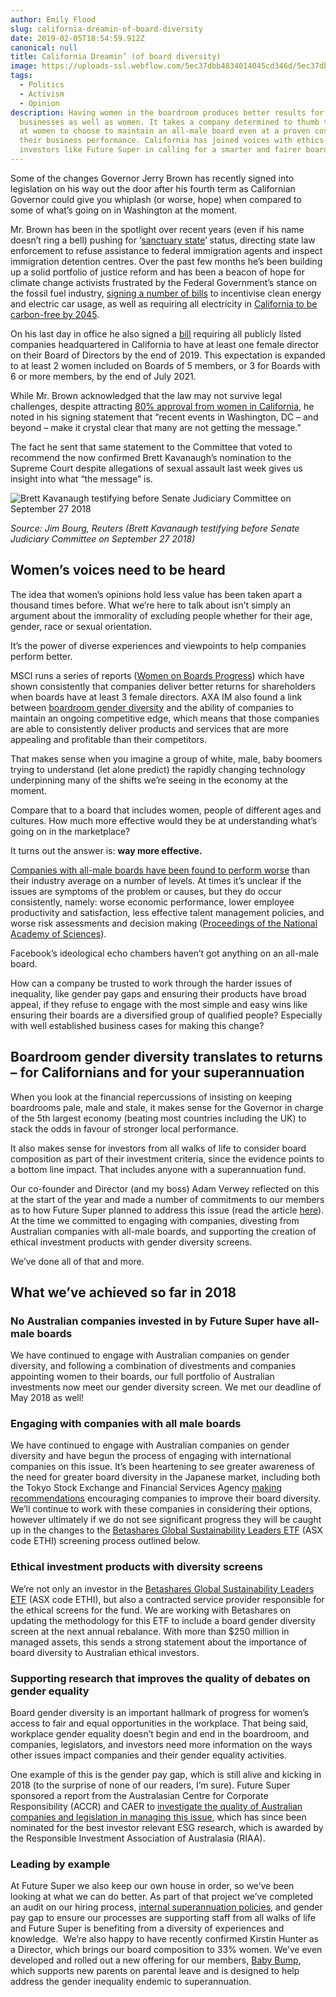 ```yaml
---
author: Emily Flood
slug: california-dreamin-of-board-diversity
date: 2019-02-05T18:54:59.912Z
canonical: null
title: California Dreamin’ (of board diversity)
image: https://uploads-ssl.webflow.com/5ec37dbb4834014045cd346d/5ec37dbc4834013312cd3da9_California%20Dreamin%E2%80%99%20(of%20board%20diversity)%20(1).png
tags:
  - Politics
  - Activism
  - Opinion
description: Having women in the boardroom produces better results for
  businesses as well as women. It takes a company determined to thumb their nose
  at women to choose to maintain an all-male board even at a proven cost to
  their business performance. California has joined voices with ethics-led
  investors like Future Super in calling for a smarter and fairer boardroom.
---
```

Some of the changes Governor Jerry Brown has recently signed into legislation on his way out the door after his fourth term as Californian Governor could give you whiplash (or worse, hope) when compared to some of what’s going on in Washington at the moment.

Mr. Brown has been in the spotlight over recent years (even if his name doesn’t ring a bell) pushing for ‘[sanctuary state](http://www.latimes.com/politics/la-pol-ca-sanctuary-law-ruling-20180705-story.html)’ status, directing state law enforcement to refuse assistance to federal immigration agents and inspect immigration detention centres. Over the past few months he’s been building up a solid portfolio of justice reform and has been a beacon of hope for climate change activists frustrated by the Federal Government’s stance on the fossil fuel industry, [signing a number of bills](https://www.nytimes.com/2018/10/01/us/governor-jerry-brown-california-last-bill-signing.html) to incentivise clean energy and electric car usage, as well as requiring all electricity in [California to be carbon-free by 2045](https://qz.com/1409065/californias-2018-legislative-blitzkrieg-delivered-its-most-ambitious-climate-policies-ever/).

On his last day in office he also signed a [bill](https://www.telegraph.co.uk/business/2018/10/01/california-becomes-first-us-state-require-public-companies-include/) requiring all publicly listed companies headquartered in California to have at least one female director on their Board of Directors by the end of 2019. This expectation is expanded to at least 2 women included on Boards of 5 members, or 3 for Boards with 6 or more members, by the end of July 2021.

While Mr. Brown acknowledged that the law may not survive legal challenges, despite attracting [80% approval from women in California](https://www.fastcompany.com/90245893/survey-80-of-women-support-californias-board-diversity-law), he noted in his signing statement that “recent events in Washington, DC – and beyond – make it crystal clear that many are not getting the message.”

The fact he sent that same statement to the Committee that voted to recommend the now confirmed Brett Kavanaugh’s nomination to the Supreme Court despite allegations of sexual assault last week gives us insight into what “the message” is.*‍*

![Brett Kavanaugh testifying before Senate Judiciary Committee on September 27 2018]()

*Source: Jim Bourg, Reuters (Brett Kavanaugh testifying before Senate Judiciary Committee on September 27 2018)*

## Women’s voices need to be heard

The idea that women’s opinions hold less value has been taken apart a thousand times before. What we’re here to talk about isn’t simply an argument about the immorality of excluding people whether for their age, gender, race or sexual orientation.

It’s the power of diverse experiences and viewpoints to help companies perform better.

MSCI runs a series of reports ([Women on Boards Progress](https://www.msci.com/documents/10199/fd1f8228-cc07-4789-acee-3f9ed97ee8bb)) which have shown consistently that companies deliver better returns for shareholders when boards have at least 3 female directors. AXA IM also found a link between [boardroom gender diversity](https://www.axa-im.com/documents/23818/206774/180808+Rosenberg+equities+Does+diversity+provide+a+profitability+moat/12535ce3-1535-2a83-19eb-09f58e8d4de5) and the ability of companies to maintain an ongoing competitive edge, which means that those companies are able to consistently deliver products and services that are more appealing and profitable than their competitors.

That makes sense when you imagine a group of white, male, baby boomers trying to understand (let alone predict) the rapidly changing technology underpinning many of the shifts we’re seeing in the economy at the moment.

Compare that to a board that includes women, people of different ages and cultures. How much more effective would they be at understanding what’s going on in the marketplace?

It turns out the answer is: **way more effective.**

[Companies with all-male boards have been found to perform worse](https://assets.mckinsey.com/~/media/857F440109AA4D13A54D9C496D86ED58.ashx) than their industry average on a number of levels. At times it’s unclear if the issues are symptoms of the problem or causes, but they do occur consistently, namely: worse economic performance, lower employee productivity and satisfaction, less effective talent management policies, and worse risk assessments and decision making ([Proceedings of the National Academy of Sciences](http://www.pnas.org/content/101/46/16385)).

Facebook’s ideological echo chambers haven’t got anything on an all-male board.

How can a company be trusted to work through the harder issues of inequality, like gender pay gaps and ensuring their products have broad appeal, if they refuse to engage with the most simple and easy wins like ensuring their boards are a diversified group of qualified people? Especially with well established business cases for making this change?

## Boardroom gender diversity translates to returns – for Californians and for your superannuation

When you look at the financial repercussions of insisting on keeping boardrooms pale, male and stale, it makes sense for the Governor in charge of the 5th largest economy (beating most countries including the UK) to stack the odds in favour of stronger local performance.

It also makes sense for investors from all walks of life to consider board composition as part of their investment criteria, since the evidence points to a bottom line impact. That includes anyone with a superannuation fund.

Our co-founder and Director (and my boss) Adam Verwey reflected on this at the start of the year and made a number of commitments to our members as to how Future Super planned to address this issue (read the article [here](https://www.myfuturesuper.com.au/blog/divest-from-the-patriarchy-why-future-super-is-advocating-for-gender-diversity-in-the-boardroom)). At the time we committed to engaging with companies, divesting from Australian companies with all-male boards, and supporting the creation of ethical investment products with gender diversity screens.

We’ve done all of that and more.

## What we’ve achieved so far in 2018

### No Australian companies invested in by Future Super have all-male boards

We have continued to engage with Australian companies on gender diversity, and following a combination of divestments and companies appointing women to their boards, our full portfolio of Australian investments now meet our gender diversity screen. We met our deadline of May 2018 as well!

### Engaging with companies with all male boards

We have continued to engage with Australian companies on gender diversity and have begun the process of engaging with international companies on this issue. It’s been heartening to see greater awareness of the need for greater board diversity in the Japanese market, including both the Tokyo Stock Exchange and Financial Services Agency [making recommendations](https://www.fsa.go.jp/en/refer/councils/follow-up/index.html) encouraging companies to improve their board diversity. We’ll continue to work with these companies in considering their options, however ultimately if we do not see significant progress they will be caught up in the changes to the [Betashares Global Sustainability Leaders ETF](https://www.betashares.com.au/fund/global-sustainability-leaders-etf/) (ASX code ETHI) screening process outlined below.

### Ethical investment products with diversity screens

We’re not only an investor in the [Betashares Global Sustainability Leaders ETF](https://www.betashares.com.au/fund/global-sustainability-leaders-etf/) (ASX code ETHI), but also a contracted service provider responsible for the ethical screens for the fund. We are working with Betashares on updating the methodology for this ETF to include a board gender diversity screen at the next annual rebalance. With more than $250 million in managed assets, this sends a strong statement about the importance of board diversity to Australian ethical investors.

### Supporting research that improves the quality of debates on gender equality

Board gender diversity is an important hallmark of progress for women’s access to fair and equal opportunities in the workplace. That being said, workplace gender equality doesn’t begin and end in the boardroom, and companies, legislators, and investors need more information on the ways other issues impact companies and their gender equality activities.

One example of this is the gender pay gap, which is still alive and kicking in 2018 (to the surprise of none of our readers, I’m sure). Future Super sponsored a report from the Australasian Centre for Corporate Responsibility (ACCR) and CAER to [investigate the quality of Australian companies and legislation in managing this issue](https://www.myfuturesuper.com.au/blog/gender-pay-gap-report-2018), which has since been nominated for the best investor relevant ESG research, which is awarded by the Responsible Investment Association of Australasia (RIAA).

### Leading by example

At Future Super we also keep our own house in order, so we’ve been looking at what we can do better. As part of that project we’ve completed an audit on our hiring process, [internal superannuation policies](https://www.betashares.com.au/fund/global-sustainability-leaders-etf/), and gender pay gap to ensure our processes are supporting staff from all walks of life and Future Super is benefiting from a diversity of experiences and knowledge.  We’re also happy to have recently confirmed Kirstin Hunter as a Director, which brings our board composition to 33% women. We’ve even developed and rolled out a new offering for our members, [Baby Bump](https://www.myfuturesuper.com.au/baby-bump), which supports new parents on parental leave and is designed to help address the gender inequality endemic to superannuation.